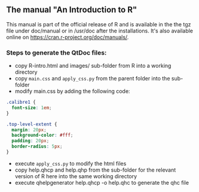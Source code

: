 ## The manual "An Introduction to R"
This manual is part of the official release of R and is available in the the tgz file under doc/manual or in /usr/doc after the installations.
It's also available online on https://cran.r-project.org/doc/manuals/.

### Steps to generate the QtDoc files:
- copy R-intro.html and images/ sub-folder from R into a working directory
- copy `main.css` and `apply_css.py` from the parent folder into the sub-folder
- modify main.css by adding the following code:

```css
.calibre1 {
  font-size: 1em;
}

.top-level-extent {
  margin: 20px;
  background-color: #fff;
  padding: 20px;
  border-radius: 5px;
}
```
- execute `apply_css.py` to modify the html files
- copy help.qhcp and help.qhp from the sub-folder for the relevant version of R here into the same working directory
- execute qhelpgenerator help.qhcp -o help.qhc to generate the qhc file
